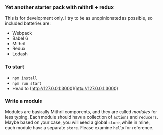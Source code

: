 ### Yet another starter pack with mithril + redux

This is for development only. I try to be as unopinionated as possible, so included batteries are:

* Webpack
* Babel 6
* Mithril
* Redux
* Lodash

### To start

* `npm install`
* `npm run start`
* Head to [http://127.0.0.1:3000](http://127.0.0.1:3000)

### Write a module

Modules are basically Mithril components, and they are called _modules_ for less typing. Each module should have a collection of `actions` and `reducers`. Maybe based on your case, you will need a global `store`, while in mine, each module have a separate `store`. Please examine `hello` for reference.
